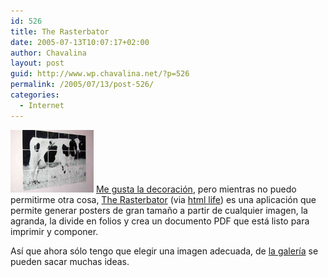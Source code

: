 ```yaml
---
id: 526
title: The Rasterbator
date: 2005-07-13T10:07:17+02:00
author: Chavalina
layout: post
guid: http://www.wp.chavalina.net/?p=526
permalink: /2005/07/13/post-526/
categories:
  - Internet
---
```

<img class="imgizqda" src="/imagenes/fotos/rasterbation.jpg" alt="Un poster de vaca creado con The Rasterbator" /> <a href="http://www.chavalina.net/comentar.php?idpost=498&#038;q=" target="_blank">Me gusta la decoraci&oacute;n</a>, pero mientras no puedo permitirme otra cosa, <a href="http://homokaasu.org/rasterbator/" target="_blank">The Rasterbator</a> (via <a href="http://www.htmllife.com/archivos/the_rasterbator/" target="_blank">html life</a>) es una aplicaci&oacute;n que permite generar posters de gran tama&ntilde;o a partir de cualquier imagen, la agranda, la divide en folios y crea un documento PDF que est&aacute; listo para imprimir y componer. 

As&iacute; que ahora s&oacute;lo tengo que elegir una imagen adecuada, de <a href="http://homokaasu.org/rasterbator/gallery.gas" target="_blank">la galer&iacute;a</a> se pueden sacar muchas ideas.